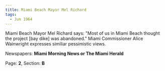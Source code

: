 ```yaml
---  
title: Miami Beach Mayor Mel Richard  
tags:  
  - Jun 1964  
---  
```

  
Miami Beach Mayor Mel Richard says: "Most of us in Miami Beach thought the project [bay dike] was abandoned." Miami Commissioner Alice Wainwright expresses similiar pessimistic views.  
  
Newspapers: **Miami Morning News or The Miami Herald**  
  
Page: **2**, Section: **B** 
